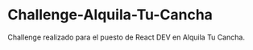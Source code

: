 # Challenge-Alquila-Tu-Cancha
Challenge realizado para el puesto de React DEV en Alquila Tu Cancha.
